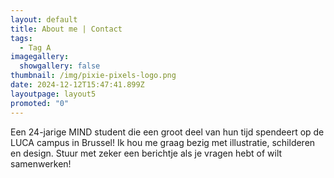 ```yaml
---
layout: default
title: About me | Contact
tags:
  - Tag A
imagegallery:
  showgallery: false
thumbnail: /img/pixie-pixels-logo.png
date: 2024-12-12T15:47:41.899Z
layoutpage: layout5
promoted: "0"
---
```

Een 24-jarige MIND student die een groot deel van hun tijd spendeert op de LUCA campus in Brussel!
Ik hou me graag bezig met illustratie, schilderen en design.
Stuur met zeker een berichtje als je vragen hebt of wilt samenwerken!
